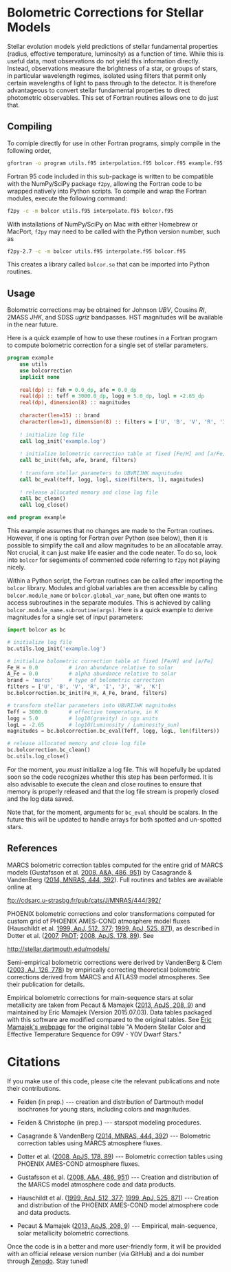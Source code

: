 # Bolometric Corrections for Stellar Models 

Stellar evolution models yield predictions of stellar fundamental properties 
(radius, effective temperature, luminosity) as a function of time. While 
this is useful data, most observations do not yield this information directly.
Instead, observations measure the brightness of a star, or groups of stars,
in particular wavelength regimes, isolated using filters that permit only
certain wavelengths of light to pass through to the detector. It is therefore
advantageous to convert stellar fundamental properties to direct photometric
observables. This set of Fortran routines allows one to do just that.

## Compiling

To comiple directly for use in other Fortran programs, simply compile in
the following order,

```bash
gfortran -o program utils.f95 interpolation.f95 bolcor.f95 example.f95 
```

Fortran 95 code included in this sub-package is written to be compatible with 
the NumPy/SciPy package `f2py`, allowing the Fortran code to be wrapped natively
into Python scripts. To compile and wrap the Fortran modules, execute the
following command:

```bash 
f2py -c -m bolcor utils.f95 interpolate.f95 bolcor.f95 
```

With installations of NumPy/SciPy on Mac with either Homebrew or MacPort,
`f2py` may need to be called with the Python version number, such as

```bash
f2py-2.7 -c -m bolcor utils.f95 interpolate.f95 bolcor.f95 
```

This creates a library called `bolcor.so` that can be imported into Python
routines.

## Usage

Bolometric corrections may be obtained for Johnson _UBV_, Cousins
_RI_, 2MASS _JHK_, and SDSS _ugriz_ bandpasses. HST magnitudes will be
available in the near future.

Here is a quick example of how to use these routines in a Fortran program
to compute bolometric correction for a single set of stellar parameters.

```fortran
program example
    use utils
    use bolcorrection
    implicit none
    
    real(dp) :: feh = 0.0_dp, afe = 0.0_dp
    real(dp) :: teff = 3000.0_dp, logg = 5.0_dp, logl = -2.65_dp
    real(dp), dimension(8) :: magnitudes
    
    character(len=15) :: brand
    character(len=1), dimension(8) :: filters = ['U', 'B', 'V', 'R', 'I', 'J', 'H', 'K']
    
    ! initialize log file
    call log_init('example.log')
    
    ! initialize bolometric correction table at fixed [Fe/H] and [a/Fe]
    call bc_init(feh, afe, brand, filters)
    
    ! transform stellar parameters to UBVRIJHK magnitudes
    call bc_eval(teff, logg, logl, size(filters, 1), magnitudes)
    
    ! release allocated memory and close log file
    call bc_clean()
    call log_close()

end program example
```

This example assumes that no changes are made to the Fortran routines. However,
if one is opting for Fortran over Python (see below), then it is possible
to simplify the call and allow magnitudes to be an allocatable array. Not 
crucial, it can just make life easier and the code neater. To do so, look 
into `bolcor` for segements of commented code referring to `f2py` not 
playing nicely.

Within a Python script, the Fortran routines can be called after importing
the `bolcor` library. Modules and global variables are then accessible by 
calling `bolcor.module_name` or `bolcor.global_var_name`, but often one wants 
to access subroutines in the separate modules. This is achieved by calling 
`bolcor.module_name.subroutine(args)`. Here is a quick example to derive 
magnitudes for a single set of input parameters:

```python
import bolcor as bc

# initialize log file
bc.utils.log_init('example.log')

# initialize bolometric correction table at fixed [Fe/H] and [a/Fe]
Fe_H = 0.0          # iron abundance relative to solar
A_Fe = 0.0          # alpha abundance relative to solar
brand = 'marcs'     # type of bolometric correction
filters = ['U', 'B', 'V', 'R', 'I', 'J', 'H', 'K']
bc.bolcorrection.bc_init(Fe_H, A_Fe, brand, filters)

# transform stellar parameters into UBVRIJHK magnitudes
Teff = 3000.0       # effective temperature, in K
logg = 5.0          # log10(gravity) in cgs units 
logL = -2.65        # log10(Luminosity / Luminosity_sun)
magnitudes = bc.bolcorrection.bc_eval(Teff, logg, logL, len(filters))

# release allocated memory and close log file
bc.bolcorrection.bc_clean()
bc.utils.log_close()

```

For the moment, you *must* initialize a log file. This will hopefully 
be updated soon so the code recognizes whether this step has been performed.
It is also advisable to execute the clean and close routines to ensure 
that memory is properly released and that the log file stream is properly 
closed and the log data saved.

Note that, for the moment, arguments for `bc_eval` should be scalars. In 
the future this will be updated to handle arrays for both spotted and un-spotted
stars.

## References

MARCS bolometric correction tables computed for the entire grid of MARCS 
models (Gustafsson et al. [2008, A&A, 486, 951](http://adsabs.harvard.edu/abs/2008A%26A...486..951G)) 
by Casagrande & VandenBerg ([2014, MNRAS, 444, 392](http://adsabs.harvard.edu/abs/2014MNRAS.444..392C)). 
Full routines and tables are available online at

ftp://cdsarc.u-strasbg.fr/pub/cats/J/MNRAS/444/392/

PHOENIX bolometric corrections and color transformations computed for custom
grid of PHOENIX AMES-COND atmosphere model fluxes (Hauschildt et al. [1999,
ApJ, 512, 377](http://adsabs.harvard.edu/abs/1999ApJ...512..377H); [1999, ApJ,
525, 871](http://adsabs.harvard.edu/abs/1999ApJ...525..871H)), as described 
in Dotter et al. ([2007, PhDT](http://adsabs.harvard.edu/abs/2007PhDT........17D); 
[2008, ApJS, 178, 89](http://adsabs.harvard.edu/abs/2008ApJS..178...89D)). See

http://stellar.dartmouth.edu/models/

Semi-empirical bolometric corrections were derived by VandenBerg & Clem 
([2003, AJ, 126, 778](http://adsabs.harvard.edu/abs/2003AJ....126..778V))
by empirically correcting theoretical bolometric corrections derived from 
MARCS and ATLAS9 model atmospheres. See their publication for details.

Empirical bolometric corrections for main-sequence stars at solar metallicity
are taken from Pecaut & Mamajek ([2013, ApJS, 208, 9](http://adsabs.harvard.edu/abs/2013ApJS..208....9P))
and maintained by Eric Mamajek (Version 2015.07.03). 
Data tables packaged with this software are modified compared to the original
tables. See [Eric Mamajek's webpage](http://www.pas.rochester.edu/~emamajek) 
for the original table "A Modern Stellar Color and Effective Temperature Sequence
for O9V - Y0V Dwarf Stars."

# Citations

If you make use of this code, please cite the relevant publications and 
note their contributions. 

* Feiden (in prep.) --- creation and distribution of Dartmouth model isochrones for young stars, including colors and magnitudes.

* Feiden & Christophe (in prep.) --- starspot modeling procedures.

* Casagrande & VandenBerg ([2014, MNRAS, 444, 392](http://adsabs.harvard.edu/abs/2014MNRAS.444..392C)) --- Bolometric correction tables using MARCS atmosphere fluxes.

* Dotter et al. ([2008, ApJS, 178, 89](http://adsabs.harvard.edu/abs/2008ApJS..178...89D)) --- Bolometric correction tables using PHOENIX AMES-COND atmosphere fluxes.

* Gustafsson et al. ([2008, A&A, 486, 951](http://adsabs.harvard.edu/abs/2008A%26A...486..951G)) --- Creation and distribution of the MARCS model atmosphere code and data products.

* Hauschildt et al. ([1999, ApJ, 512, 377](http://adsabs.harvard.edu/abs/1999ApJ...512..377H); [1999, ApJ,
525, 871](http://adsabs.harvard.edu/abs/1999ApJ...525..871H)) --- Creation and distribution of the PHOENIX AMES-COND model atmosphere code and data products.

* Pecaut & Mamajek ([2013, ApJS, 208, 9](http://adsabs.harvard.edu/abs/2013ApJS..208....9P)) --- Empirical, main-sequence, solar metallicity bolometric corrections.

Once the code is in a better and more user-friendly form, it will be provided
with an official release version number (via GitHub) and a doi number through
[Zenodo](http://www.zenodo.org). Stay tuned!
